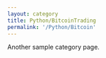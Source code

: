 ```yaml
---
layout: category
title: Python/BitcoinTrading
permalink: '/Python/Bitcoin'
---
```


Another sample category page.
